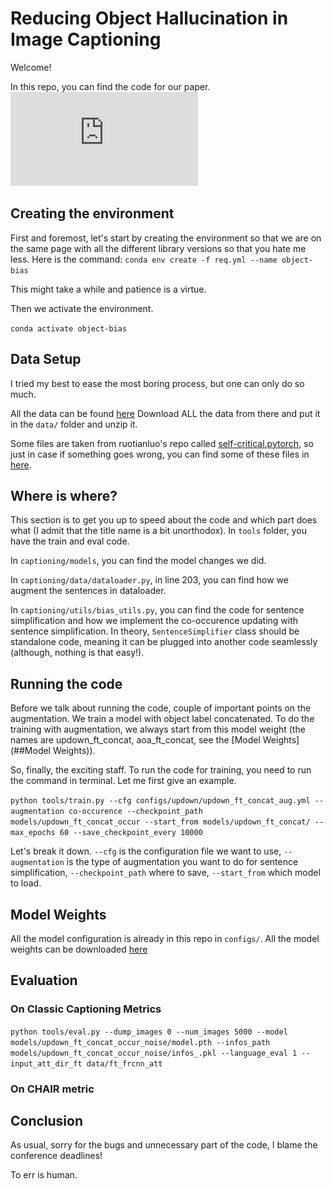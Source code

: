 # Reducing Object Hallucination in Image Captioning
Welcome! 

In this repo, you can find the code for our paper. 
![Object-Bias Model!](https://github.com/furkanbiten/object-bias/blob/master/models.pdf)

## Creating the environment
First and foremost, let's start by creating the environment so that 
we are on the same page with all the different library versions so that you hate me less.
Here is the command:
`conda env create -f req.yml --name object-bias`

This might take a while and patience is a virtue.

Then we activate the environment.

`conda activate object-bias`

## Data Setup
I tried my best to ease the most boring process, but one can only do so much.

All the data can be found [here](https://cvcuab-my.sharepoint.com/personal/abiten_cvc_uab_cat/_layouts/15/onedrive.aspx?id=%2Fpersonal%2Fabiten%5Fcvc%5Fuab%5Fcat%2FDocuments%2Fobject%2Dbias%2Fdata)
Download ALL the data from there and put it in the `data/` folder and unzip it. 

Some files are taken from ruotianluo's repo called [self-critical.pytorch](https://github.com/ruotianluo/self-critical.pytorch),
so just in case if something goes wrong, you can find some of these files in [here](https://github.com/ruotianluo/self-critical.pytorch/blob/master/data/README.md).

## Where is where?
This section is to get you up to speed about the code and 
which part does what (I admit that the title name is a bit unorthodox). 
In `tools` folder, you have the train and eval code. 

In `captioning/models`, you can find the model changes we did.

In `captioning/data/dataloader.py`, in line 203, you can find how we augment the sentences in dataloader.

In `captioning/utils/bias_utils.py`, you can find the code for sentence simplification and 
how we implement the co-occurence updating with sentence simplification. 
In theory, `SentenceSimplifier` class should be standalone code, meaning it can be plugged into another code seamlessly (although, nothing is that easy!).


## Running the code
Before we talk about running the code, couple of important points on the augmentation. 
We train a model with object label concatenated. 
To do the training with augmentation, we always start from this model weight 
(the names are updown_ft_concat, aoa_ft_concat, see the [Model Weights](##Model Weights)).

So, finally, the exciting staff. To run the code for training, you need to run the command in terminal. Let me first give an example.

`python tools/train.py --cfg configs/updown/updown_ft_concat_aug.yml --augmentation co-occurence --checkpoint_path models/updown_ft_concat_occur --start_from models/updown_ft_concat/ --max_epochs 60 --save_checkpoint_every 10000`

Let's break it down. `--cfg` is the configuration file we want to use, 
`--augmentation` is the type of augmentation you want to do for sentence simplification, 
`--checkpoint_path` where to save, `--start_from` which model to load. 

## Model Weights
All the model configuration is already in this repo in `configs/`. 
All the model weights can be downloaded [here](https://cvcuab-my.sharepoint.com/personal/abiten_cvc_uab_cat/_layouts/15/onedrive.aspx?id=%2Fpersonal%2Fabiten%5Fcvc%5Fuab%5Fcat%2FDocuments%2Fobject%2Dbias%2Fmodels)

## Evaluation 
### On Classic Captioning Metrics
`python tools/eval.py --dump_images 0 --num_images 5000 --model models/updown_ft_concat_occur_noise/model.pth --infos_path models/updown_ft_concat_occur_noise/infos_.pkl --language_eval 1 --input_att_dir_ft data/ft_frcnn_att`

### On CHAIR metric

## Conclusion
As usual, sorry for the bugs and unnecessary part of the code,
I blame the conference deadlines!

To err is human.